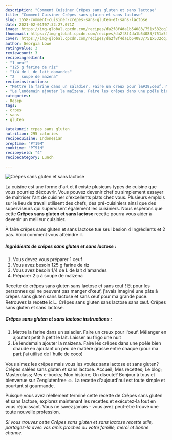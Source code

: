 ```yaml
---
description: "Comment Cuisiner Crêpes sans gluten et sans lactose"
title: "Comment Cuisiner Crêpes sans gluten et sans lactose"
slug: 1558-comment-cuisiner-crepes-sans-gluten-et-sans-lactose
date: 2021-02-01T07:32:27.071Z
image: https://img-global.cpcdn.com/recipes/da2f8f4da1b54083/751x532cq70/crepes-sans-gluten-et-sans-lactose-photo-principale-de-la-recette.jpg
thumbnail: https://img-global.cpcdn.com/recipes/da2f8f4da1b54083/751x532cq70/crepes-sans-gluten-et-sans-lactose-photo-principale-de-la-recette.jpg
cover: https://img-global.cpcdn.com/recipes/da2f8f4da1b54083/751x532cq70/crepes-sans-gluten-et-sans-lactose-photo-principale-de-la-recette.jpg
author: Georgia Lowe
ratingvalue: 3
reviewcount: 3
recipeingredient:
- "1 oeuf"
- "125 g farine de riz"
- "1/4 de L de lait damandes"
- "2   soupe de mazena"
recipeinstructions:
- "Mettre la farine dans un saladier. Faire un creux pour l&#39;oeuf. Mêlanger en ajoutant petit à petit le lait. Laisser au frigo une nuit"
- "Le lendemain ajouter la maïzena. Faire les crêpes dans une poêle bien chaude en ajoutant un peu de matière grasse entre chaque (pour ma part j&#39;ai utilisé de l&#39;huile de coco)"
categories:
- Resep
tags:
- crpes
- sans
- gluten

katakunci: crpes sans gluten 
nutrition: 295 calories
recipecuisine: Indonesian
preptime: "PT19M"
cooktime: "PT51M"
recipeyield: "4"
recipecategory: Lunch

---
```



![Crêpes sans gluten et sans lactose](https://img-global.cpcdn.com/recipes/da2f8f4da1b54083/751x532cq70/crepes-sans-gluten-et-sans-lactose-photo-principale-de-la-recette.jpg)

La cuisine est une forme d'art et il existe plusieurs types de cuisine que vous pourriez découvrir. Vous pouvez devenir chef ou simplement essayer de maîtriser l'art de cuisiner d'excellents plats chez vous. Plusieurs emplois sur le lieu de travail utilisent des chefs, des pré-cuisiniers ainsi que des superviseurs qui supervisent également les cuisiniers. Nous espérons que cette <strong> Crêpes sans gluten et sans lactose </strong> recette pourra vous aider à devenir un meilleur cuisinier.

<!--inarticleads1-->

À faire crêpes sans gluten et sans lactose tue seul besion 4 Ingrédients et 2 pas. Voici comment vous atteindre il.

##### Ingrédients de crêpes sans gluten et sans lactose :

1. Vous devez vous préparer 1 oeuf
1. Vous avez besoin 125 g farine de riz
1. Vous avez besoin 1/4 de L de lait d&#39;amandes
1. Préparer 2 ç à soupe de maïzena


Recette de crêpes sans gluten sans lactose et sans œuf ! Et pour les personnes qui ne peuvent pas manger d&#39;œuf, j&#39;avais imaginé une pâte à crêpes sans gluten sans lactose et sans œuf pour ma grande puce. Retrouvez la recette ici… Crêpes sans gluten sans lactose sans œuf. Crêpes sans gluten et sans lactose. 

<!--inarticleads2-->

##### Crêpes sans gluten et sans lactose instructions :

1. Mettre la farine dans un saladier. Faire un creux pour l&#39;oeuf. Mêlanger en ajoutant petit à petit le lait. Laisser au frigo une nuit
1. Le lendemain ajouter la maïzena. Faire les crêpes dans une poêle bien chaude en ajoutant un peu de matière grasse entre chaque (pour ma part j&#39;ai utilisé de l&#39;huile de coco)


Vous aimez les crêpes mais vous les voulez sans lactose et sans gluten? Crêpes salées sans gluten et sans lactose. Accueil; Mes recettes; Le blog; Masterclass; Mes e-books; Mon histoire; On discute? Bonjour à tous et bienvenue sur Zenglutenfree ☺️. La recette d&#39;aujourd&#39;hui est toute simple et pourtant si gourmande. 

<!--inarticleads1-->

<p>
Puisque vous avez réellement terminé cette recette de Crêpes sans gluten et sans lactose, explorez maintenant les recettes et exécutez-la tout en vous réjouissant. Vous ne savez jamais - vous avez peut-être trouvé une toute nouvelle profession.
</p>

<p>
<i>Si vous trouvez cette Crêpes sans gluten et sans lactose recette utile, partagez-la avec vos amis proches ou votre famille, merci et bonne chance.</i>
</p>
